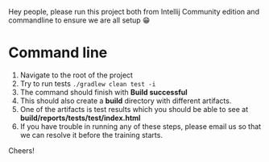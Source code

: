 Hey people, please run this project both from Intellij Community edition and commandline to ensure we are all setup :grin:

# Command line
1. Navigate to the root of the project
2. Try to run tests
`./gradlew clean test -i`
3. The command should finish with **Build successful**
4. This should also create a **build** directory with different artifacts.
5. One of the artifacts is test results which you should be able to see at **build/reports/tests/test/index.html** 
6. If you have trouble in running any of these steps, please email us so that we can resolve it before the training starts.

Cheers! 